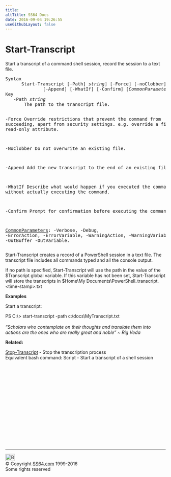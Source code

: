 ```yaml
---
title:
altTitle: SS64 Docs
date: 2016-09-04 19:26:55
useGithubLayout: false
---
```

<!-- #BeginLibraryItem "/Library/head_ps.lbi" --><!-- #EndLibraryItem --><h1>Start-Transcript</h1> 
<p>Start a transcript of a command shell session, record the session to a text file.</p>
<pre>Syntax
      Start-Transcript [-Path] <i>string</i>] [-Force] [-noClobber]
              [-Append] [-WhatIf] [-Confirm] [<i>CommonParameters</i>]
Key
   -Path <i>string</i>
       The path to the transcript file. 

   -Force
       Override restrictions that prevent the command from succeeding, apart
       from security settings. e.g. override a files read-only attribute.

   -NoClobber 
       Do not overwrite an existing file.

   -Append 
       Add the new transcript to the end of an existing file.

   -WhatIf
       Describe what would happen if you executed the command without
       actually executing the command.

   -Confirm
       Prompt for confirmation before executing the command.

   <a href="common.html">CommonParameters</a>:
       -Verbose, -Debug, -ErrorAction, -ErrorVariable, -WarningAction, -WarningVariable,
       -OutBuffer -OutVariable.</pre>
<p>
  Start-Transcript  creates a record of a PowerShell session in a text file. The transcript file includes all commands typed and all the console output.</p>
<p>If no path is specified, Start-Transcript will use the path in the value of the $Transcript global variable. If this variable has not been set, Start-Transcript will store the transcripts in <span class="code">$Home\My Documents\PowerShell_transcript.&lt;time-stamp&gt;.txt</span></p>
<p><b>Examples</b></p>
<p>Start a transcript:</p>
<p><span class="code">PS C:\&gt; start-transcript -path c:\docs\MyTranscript.txt</span><br>
  <br>
<i class="quote">“Scholars who contemplate on their thoughts and translate them into actions are the ones who are really great and noble” ~ Rig Veda</i></p>
<p><b>Related:</b></p>
<p><a href="stop-transcript.html">Stop-Transcript</a> - Stop the transcription process<br>
Equivalent bash command: <span class="code">Script</span> - Start a transcript of a  shell session</p><!-- #BeginLibraryItem "/Library/foot_ps.lbi" --><p>
<!-- PowerShell300 -->
<ins class="adsbygoogle" style="display:inline-block;width:300px;height:250px" data-ad-client="ca-pub-6140977852749469" data-ad-slot="6253539900"></ins>
<script>
(adsbygoogle = window.adsbygoogle || []).push({});
</script></p>
<hr>
<div id="bl" class="footer"><a href="start-transcript.html#"><img src="../images/top.png" width="30" height="22" alt="Back to the Top"></a></div>
<div id="br" class="footer, tagline">© Copyright <a href="http://ss64.com/">SS64.com</a> 1999-2016<br>
Some rights reserved</div><!-- #EndLibraryItem -->

